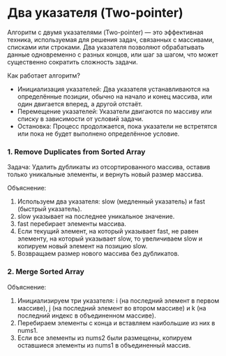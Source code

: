 # Два указателя (Two-pointer)

Алгоритм с двумя указателями (Two-pointer) — это эффективная техника, используемая для решения задач, связанных с массивами, списками или строками. Два указателя позволяют обрабатывать данные одновременно с разных концов, или шаг за шагом, что может существенно сократить сложность задачи.

Как работает алгоритм?
- Инициализация указателей: Два указателя устанавливаются на определённые позиции, обычно на начало и конец массива, или один двигается вперед, а другой отстаёт. 
- Перемещение указателей: Указатели двигаются по массиву или списку в зависимости от условий задачи.
- Остановка: Процесс продолжается, пока указатели не встретятся или пока не будет выполнено определённое условие.

### 1. Remove Duplicates from Sorted Array

Задача: Удалить дубликаты из отсортированного массива, оставив только уникальные элементы, и вернуть новый размер
массива.

Объяснение:
1. Используем два указателя: slow (медленный указатель) и fast (быстрый указатель).
2. slow указывает на последнее уникальное значение.
3. fast перебирает элементы массива.
4. Если текущий элемент, на который указывает fast, не равен элементу, на который указывает slow, то увеличиваем slow и
   копируем новый элемент на позицию slow.
5. Возвращаем размер нового массива без дубликатов.

### 2. Merge Sorted Array
Объяснение:

1. Инициализируем три указателя: i (на последний элемент в первом массиве), j (на последний элемент во втором массиве) и
   k (на последний индекс в объединенном массиве).
2. Перебираем элементы с конца и вставляем наибольшие из них в nums1.
3. Если все элементы из nums2 были размещены, копируем оставшиеся элементы из nums1 в объединенный массив.